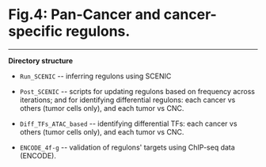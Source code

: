 # Fig.4: Pan-Cancer and cancer-specific regulons.

---

**Directory structure**

* `Run_SCENIC` -- inferring regulons using SCENIC


* `Post_SCENIC` -- scripts for updating regulons based on frequency across iterations; and for identifying differential regulons: each cancer vs others (tumor cells only), and each tumor vs CNC.


* `Diff_TFs_ATAC_based` -- identifying differential TFs: each cancer vs others (tumor cells only), and each tumor vs CNC.


* `ENCODE_4f-g` -- validation of regulons' targets using ChIP-seq data (ENCODE).

